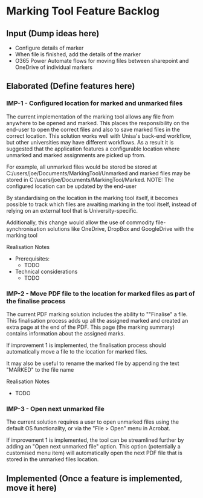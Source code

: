 # Marking Tool Feature Backlog

## Input (Dump ideas here)
- Configure details of marker
- When file is finished, add the details of the marker
- O365 Power Automate flows for moving files between sharepoint and OneDrive of individual markers

## Elaborated (Define features here)

### IMP-1 - Configured location for marked and unmarked files
The current implementation of the marking tool allows any file from anywhere to be opened and marked. This places the responsibility on the end-user to open the correct files and also to save marked files in the correct location. This solution works well with Unisa's back-end workflow, but other universities may have different workflows. As a result it is suggested that the application features a configurable location where unmarked and marked assignments are picked up from.

For example, all unmarked files would be stored be stored at C:/users/joe/Documents/MarkingTool/Unmarked and marked files may be stored in C:/users/joe/Documents/MarkingTool/Marked.
NOTE: The configured location can be updated by the end-user

By standardising on the location in the marking tool itself, it becomes possible to track which files are awaiting marking in the tool itself, instead of relying on an external tool that is University-specific.

Additionally, this change would allow the use of commodity file-synchronisation solutions like OneDrive, DropBox and GoogleDrive with the marking tool

Realisation Notes
 - Prerequisites: 
   - TODO
 - Technical considerations
   - TODO
  
 

### IMP-2 - Move PDF file to the location for marked files as part of the finalise process
The current PDF marking solution includes the ability to ""Finalise" a file. This finalisation process adds up all the assigned marked and created an extra page at the end of the PDF. This page (the marking summary) contains information about the assigned marks.

If improvement 1 is implemented, the finalisation process should automatically move a file to the location for marked files. 

It may also be useful to rename the marked file by appending the text "MARKED" to the file name

Realisation Notes
 - TODO

### IMP-3 - Open next unmarked file
The current solution requires a user to open unmarked files using the default OS functionality, or via the "File > Open" menu in Acrobat.

If improvement 1 is implemented, the tool can be streamlined further by adding an "Open next unmarked file" option. This option (potentially a customised menu item) will automatically open the next PDF file that is stored in the unmarked files location.



## Implemented (Once a feature is implemented, move it here)
